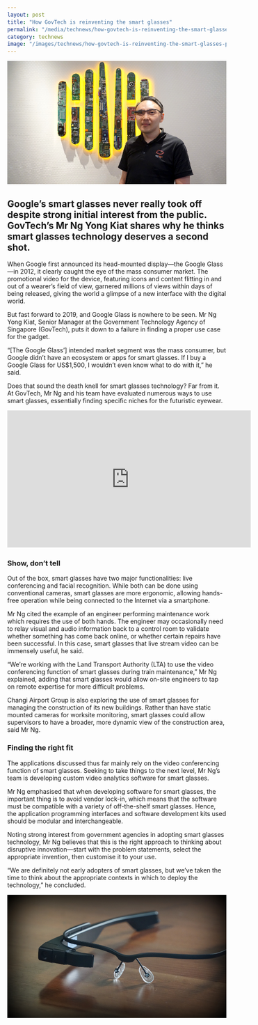 ```yaml
---
layout: post
title: "How GovTech is reinventing the smart glasses"
permalink: "/media/technews/how-govtech-is-reinventing-the-smart-glasses"
category: technews
image: "/images/technews/how-govtech-is-reinventing-the-smart-glasses-part1.png"
---
```


![Smart Glasses GovTech](/images/technews/how-govtech-is-reinventing-the-smart-glasses-part1.png)

Google’s smart glasses never really took off despite strong initial interest from the public. GovTech’s Mr Ng Yong Kiat shares why he thinks smart glasses technology deserves a second shot. 
---

When Google first announced its head-mounted display—the Google Glass—in 2012, it clearly caught the eye of the mass consumer market. The promotional video for the device, featuring icons and content flitting in and out of a wearer’s field of view, garnered millions of views within days of being released, giving the world a glimpse of a new interface with the digital world. 

But fast forward to 2019, and Google Glass is nowhere to be seen. Mr Ng Yong Kiat, Senior Manager at the Government Technology Agency of Singapore (GovTech), puts it down to a failure in finding a proper use case for the gadget. 

“[The Google Glass’] intended market segment was the mass consumer, but Google didn’t have an ecosystem or apps for smart glasses. If I buy a Google Glass for US$1,500, I wouldn’t even know what to do with it,” he said.

Does that sound the death knell for smart glasses technology? Far from it. At GovTech, Mr Ng and his team have evaluated numerous ways to use smart glasses, essentially finding specific niches for the futuristic eyewear. 

<div class="bp-youtube">
  <iframe width="560" height="315" src="https://www.youtube.com/embed/8M7Qrr6yLqk" frameborder="0" allow="autoplay; encrypted-media" allowfullscreen></iframe>
</div>

### **Show, don’t tell**

Out of the box, smart glasses have two major functionalities: live conferencing and facial recognition. While both can be done using conventional cameras, smart glasses are more ergonomic, allowing hands-free operation while being connected to the Internet via a smartphone. 

Mr Ng cited the example of an engineer performing maintenance work which requires the use of both hands. The engineer may occasionally need to relay visual and audio information back to a control room to validate whether something has come back online, or whether certain repairs have been successful. In this case, smart glasses that live stream video can be immensely useful, he said.

“We’re working with the Land Transport Authority (LTA) to use the video conferencing function of smart glasses during train maintenance,” Mr Ng explained, adding that smart glasses would allow on-site engineers to tap on remote expertise for more difficult problems.

Changi Airport Group is also exploring the use of smart glasses for managing the construction of its new buildings. Rather than have static mounted cameras for worksite monitoring, smart glasses could allow supervisors to have a broader, more dynamic view of the construction area, said Mr Ng. 

### **Finding the right fit**

The applications discussed thus far mainly rely on the video conferencing function of smart glasses. Seeking to take things to the next level, Mr Ng’s team is developing custom video analytics software for smart glasses.

Mr Ng emphasised that when developing software for smart glasses, the important thing is to avoid vendor lock-in, which means that the software must be compatible with a variety of off-the-shelf smart glasses. Hence, the application programming interfaces and software development kits used should be modular and interchangeable.

Noting strong interest from government agencies in adopting smart glasses technology, Mr Ng believes that this is the right approach to thinking about disruptive innovation—start with the problem statements, select the appropriate invention, then customise it to your use. 

“We are definitely not early adopters of smart glasses, but we’ve taken the time to think about the appropriate contexts in which to deploy the technology,” he concluded.

![Smart Glasses GovTech](/images/technews/how-govtech-is-reinventing-the-smart-glasses-part2.png)
